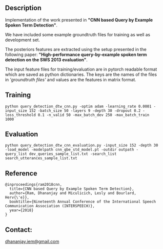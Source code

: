 ## Description
Implementation of the work presented in **"CNN based Query by Example Spoken Term Detection"**.

We have included some example groundtruth files for training as well as development set.

The posteriors features are extracted using the setup presented in the following paper:
**"High-performance query-by-example spoken term detection on the SWS 2013 evaluation"**.

The input feature files for training/evaluation are in pytorch readable format which are 
saved as python dictionaries. The keys are the names of the files in *'groundtruth files'*
and values are the features in matrix format.

## Training

```
python query_detection_dtw_cnn.py -optim adam -learning_rate 0.0001 -input_size 152 -batch_size 50 -layers 9 -depth 30 -dropout 0.2 -loss_threshold 0.1 -n_valid 50 -max_batch_dev 250 -max_batch_train 1000
```

## Evaluation

```
python query_detection_dtw_cnn_evaluation.py -input_size 152 -depth 30 -load_model -modelpath cnn_qbe_std_model.pt -outdir outpath -query_list dev_queries_sample_list.txt -search_list search_utterances_sample_list.txt
```

## Reference
```
@inproceedings{ram2018cnn,
  title={CNN based Query by Example Spoken Term Detection},
  author={Ram, Dhananjay and Miculicich, Lesly and Bourlard, Herv{\'e}},
  booktitle={Nineteenth Annual Conference of the International Speech Communication Association (INTERSPEECH)},
  year={2018}
}
```

## Contact:

dhananjay.iem@gmail.com 
